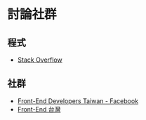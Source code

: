 # 討論社群

## 程式
* [Stack Overflow](http://stackoverflow.com/)

## 社群
* [Front-End Developers Taiwan - Facebook](https://www.facebook.com/groups/f2e.tw/)
* [Front-End 台灣](http://www2.f2e.tw/)